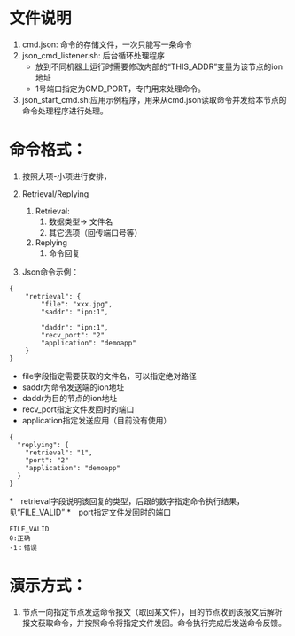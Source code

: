 # 文件说明
1. cmd.json: 命令的存储文件，一次只能写一条命令
2. json_cmd_listener.sh: 后台循环处理程序
	* 放到不同机器上运行时需要修改内部的“THIS_ADDR”变量为该节点的ion地址
	* 1号端口指定为CMD_PORT，专门用来处理命令。
3. json_start_cmd.sh:应用示例程序，用来从cmd.json读取命令并发给本节点的命令处理程序进行处理。

# 命令格式：

1. 按照大项-小项进行安排，
2. Retrieval/Replying
	1. Retrieval:
		1. 数据类型-> 文件名
		2. 其它选项（回传端口号等）
	3. Replying
		1. 命令回复

3. Json命令示例：

```
{
	"retrieval": {
		"file": "xxx.jpg",
		"saddr": "ipn:1",
		
		"daddr": "ipn:1",
		"recv_port": "2"
		"application": "demoapp"
	}
}
```

  * file字段指定需要获取的文件名，可以指定绝对路径
  * saddr为命令发送端的ion地址
  * daddr为目的节点的ion地址
  * recv_port指定文件发回时的端口
  * application指定发送应用（目前没有使用）


```
{
  "replying": {
	"retrieval": "1",
    "port": "2"
	"application": "demoapp"
  }
}
```
 *　retrieval字段说明该回复的类型，后跟的数字指定命令执行结果，见“FILE_VALID”
 *　port指定文件发回时的端口

```
FILE_VALID
0:正确
-1：错误
```

			
# 演示方式：
1. 节点一向指定节点发送命令报文（取回某文件），目的节点收到该报文后解析报文获取命令，并按照命令将指定文件发回。命令执行完成后发送命令反馈。
